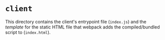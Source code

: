 # `client`

This directory contains the client's entrypoint file (`index.js`) and the *template* for the static HTML file that
webpack adds the compiled/bundled script to (`index.html`).